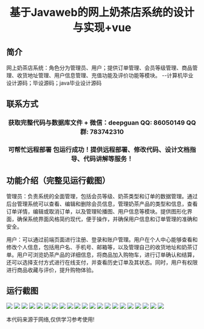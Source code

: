 <p><h1 align="center">基于Javaweb的网上奶茶店系统的设计与实现+vue</h1></p>

## 简介
网上奶茶店系统：角色分为管理员、用户；提供订单管理、会员等级管理、商品管理、收货地址管理、用户信息管理、充值功能及评价功能等模块。    --计算机毕业设计源码；毕设源码；java毕业设计源码


## 联系方式
<p><h3 align="center">获取完整代码与数据库文件 + 微信：deepguan QQ: 86050149 QQ群: 783742310</h3></p>
<p><h3 align="center">可帮忙远程部署 包运行成功！提供远程部署、修改代码、设计文档指导、代码讲解等服务！</h3></p>

## 功能介绍（完整见运行截图）
管理员：负责系统的全面管理，包括会员等级、奶茶类型和订单的数据管理。通过后台管理系统可以查看、编辑和删除会员信息，管理奶茶产品的类型和信息，查看订单详情，编辑或取消订单，以及管理轮播图、用户信息等模块。提供图形化界面，确保系统界面风格简约现代，便于操作，并确保用户信息和订单管理的准确和安全。

用户：可以通过前端页面进行注册、登录和账户管理。用户在个人中心能够查看和修改个人信息，包括用户名、手机号、邮箱等，以及管理自己的收货地址和奶茶订单。用户可浏览奶茶产品的详细信息，将商品加入购物车，进行订单确认和结算，还可以选择支付方式进行在线支付，并查看历史订单及其状态。同时，用户有权限进行商品收藏与评价，提升购物体验。


## 运行截图
![](img/001.jpg)
![](img/002.jpg)
![](img/003.jpg)
![](img/004.jpg)
![](img/005.jpg)
![](img/006.jpg)
![](img/007.jpg)
![](img/008.jpg)
![](img/009.jpg)
![](img/010.jpg)
![](img/011.jpg)
![](img/012.jpg)
![](img/013.jpg)
![](img/014.jpg)
![](img/015.jpg)
![](img/016.jpg)
![](img/017.jpg)
![](img/018.jpg)
![](img/019.jpg)
![](img/020.jpg)
![](img/021.jpg)

<p>本代码来源于网络,仅供学习参考使用!</p>

